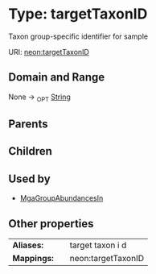 
# Type: targetTaxonID


Taxon group-specific identifier for sample

URI: [neon:targetTaxonID](https://data.neonscience.org/targetTaxonID)


## Domain and Range

None ->  <sub>OPT</sub> [String](types/String.md)

## Parents


## Children


## Used by

 * [MgaGroupAbundancesIn](MgaGroupAbundancesIn.md)

## Other properties

|  |  |  |
| --- | --- | --- |
| **Aliases:** | | target taxon i d |
| **Mappings:** | | neon:targetTaxonID |


